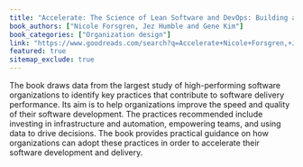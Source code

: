 ```yaml
---
title: "Accelerate: The Science of Lean Software and DevOps: Building and Scaling High Performing Technology Organizations"
book_authors: ["Nicole Forsgren, Jez Humble and Gene Kim"]
book_categories: ["Organization design"]
link: "https://www.goodreads.com/search?q=Accelerate+Nicole+Forsgren,+Jez+Humble+and+Gene+Kim"
featured: true
sitemap_exclude: true
---
```


The book draws data from the largest study of high-performing software organizations to identify key practices that contribute to software delivery performance. Its aim is to help organizations improve the speed and quality of their software development. The practices recommended include investing in infrastructure and automation, empowering teams, and using data to drive decisions. The book provides practical guidance on how organizations can adopt these practices in order to accelerate their software development and delivery.